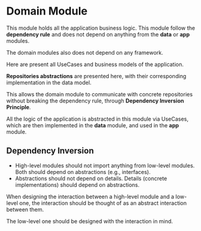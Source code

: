 # Domain Module

This module holds all the application business logic.
This module follow the **dependency rule** and does not depend on anything from the **data** or **app** modules.

The domain modules also does not depend on any framework.

Here are present all UseCases and business models of the application.

**Repositories abstractions** are presented here, with their corresponding implementation in the data model.

This allows the domain module to communicate with concrete repositories without breaking the
dependency rule, through **Dependency Inversion Principle**.

All the logic of the application is abstracted in this module via UseCases, which are then implemented
in the **data** module, and used in the **app** module.

## Dependency Inversion

- High-level modules should not import anything from low-level modules. Both should depend on abstractions (e.g., interfaces).
- Abstractions should not depend on details. Details (concrete implementations) should depend on abstractions.

When designing the interaction between a high-level module and a low-level one, the interaction
should be thought of as an abstract interaction between them.

The low-level one should be designed with the interaction in mind.